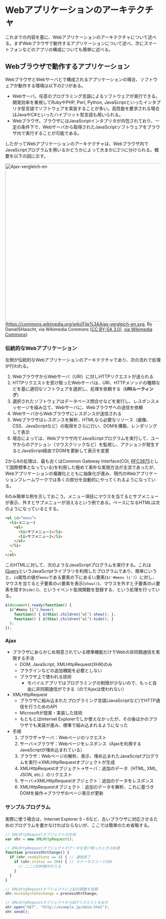 # Webアプリケーションのアーキテクチャ

これまでの内容を基に、Webアプリケーションのアーキテクチャについて述べる。まずWebブラウザで動作するアプリケーションについて述べ、次にスマートフォンなどのアプリの構成についても簡単に述べる。

## Webブラウザで動作するアプリケーション

WebブラウザとWebサーバとで構成されるアプリケーションの場合、ソフトウェアが動作する環境は以下の2つがある。

* Webサーバ。任意のプログラミング言語によるソフトウェアが実行できる。開発効率を重視してRubyやPHP, Perl, Python, JavaScriptといったインタプリタ型言語でソフトウェアを実装することが多い。高性能を要求される場合はJavaやC#といったハイブリット型言語も用いられる。
* Webブラウザ。ブラウザにはJavaScriptインタプリタが内包されており、一定の条件下で、Webサーバから取得されたJavaScriptソフトウェアをブラウザ内で実行することが可能である。

したがってWebアプリケーションのアーキテクチャは、Webブラウザ内でJavaScriptプログラムを用いるかどうかによって大まかに2つに分けられる。概要を以下の図に示す。

<a title="By DanielSHaischt, via Wikimedia Commons [CC BY-SA 3.0 (http://creativecommons.org/licenses/by-sa/3.0)], via Wikimedia Commons" href="https://commons.wikimedia.org/wiki/File%3AAjax-vergleich-en.svg"><img width="512" alt="Ajax-vergleich-en" src="https://upload.wikimedia.org/wikipedia/commons/thumb/0/0b/Ajax-vergleich-en.svg/512px-Ajax-vergleich-en.svg.png"/></a>
(https://commons.wikimedia.org/wiki/File%3AAjax-vergleich-en.svg, By DanielSHaischt, via Wikimedia Commons [<a href="http://creativecommons.org/licenses/by-sa/3.0">CC BY-SA 3.0</a>], <a href="https://commons.wikimedia.org/wiki/File%3AAjax-vergleich-en.svg">via Wikimedia Commons</a>)

### 伝統的なWebアプリケーション

左側が伝統的なWebアプリケーションのアーキテクチャであり、次の流れで処理が行われる。

1. WebブラウザからWebサーバ（URI）に対しHTTPリクエストが送られる
2. HTTPリクエストを受け取ったWebサーバは、URI、HTTPメソッドの種類などを基に適切なソフトウェアを選択し、処理を依頼する（**URIルーティング**）
3. 選択されたソフトウェアはデータベース問合せなどを実行し、レスポンスメッセージを組み立て、Webサーバに、Webブラウザへの送信を依頼
4. WebサーバからWebブラウザにレスポンスが送信される
5. Webブラウザはレスポンスを解析、HTMLなら必要なリソース（画像、CSS、JavaScriptなど）の取得をさらに行い、DOMを構築、レンダリングして表示
6. 場合によっては、Webブラウザ内でJavaScriptプログラムを実行して、ユーザからのアクション（マウスクリックなど）を監視し、アクションが発生するとJavaScript経由でDOMを更新して表示を変更

2から4の処理は、最も古くはCommon Gateway Interface(CGI, [RFC3875](https://tools.ietf.org/html/rfc3875)として国際標準となっている)を利用した極めて素朴な実現方法が主流であったが、Webアプリケーションの複雑化とともに抽象化が進み、現代のWebアプリケーションフレームワークでは多くの部分を自動的にやってくれるようになっている。

6のみ簡単な例を示しておこう。メニュー項目にマウスを当てるとサブメニューが表示、外すとサブメニューが消えるという例である。ベースになるHTMLは次のようになっているとする。

``` html
<ul id=“menu”>
  <li>メニュー1
    <ul>
      <li>サブメニュー1</li>
      <li>サブメニュー2</li>
    </ul>
  </li>
  …
</ul>
```

このHTMLに対して、次のようなJavaScriptプログラムを実行する。これは[jQuery](https://jquery.com/)というJavaScriptライブラリを利用したプログラムであり、簡単にいうと、`id`属性の値が`menu`である要素の下にある`li`要素(`$('#menu li')`）に対し、マウスを当てると子要素の`ul`要素を表示(`show()`)、マウスを外すと子要素の`ul`要素を隠す(`hide()`)、というイベント監視関数を登録する、という処理を行っている。

``` javascript
$(document).ready(function() {
  $(‘#menu li’).hover(
    function() { $(this).children(‘ul’).show(); },
    function() { $(this).children(‘ul’).hide(); }
  );
});
```

### Ajax

* ブラウザにあらかじめ用意されている標準機能だけでWebの非同期通信を実現する手法
	* DOM, JavaScript, XMLHttpRequest(XHR)のみ
	* プラグインなどの追加機能を必要としない
	* ブラウザ上で使われる技術
		* モバイルアプリではプログラミングの制限が少ないので、もっと自由に非同期通信ができる（のでAjaxは使われない）
* XMLHttpRequest
	* ブラウザに組み込まれたプログラミング言語(JavaScriptなど)でHTTP通信を行うためのAPI
	* Microsoftが提案・実装した技術
	* もともとはInternet Explorerでしか使えなかったが、その後ほかのブラウザでも実装が進み、標準で組み込まれるようになった
* 手順
	1. ブラウザ→サーバ：Webページのリクエスト
	2. サーバ→ブラウザ：Webページをレスポンス（Ajaxを利用するJavaScriptが埋め込まれている）
	3. ブラウザ：Webページの解析、表示、埋め込まれたJavaScriptプログラムを実行→XMLHttpRequestオブジェクトが生成
	4. XMLHttpRequestオブジェクト→サーバ：追加のデータ（HTML, XML, JSON, etc.）のリクエスト
	5. サーバ→XMLHttpRequestオブジェクト：追加のデータをレスポンス
	6. XMLHttpRequestオブジェクト：追加のデータを解析、これに基づきDOMを操作→ブラウザのページ表示が更新

### サンプルプログラム ###

実際に使う場合は、Internet Explorer 5・6など、古いブラウザに対応させるためのプログラムを書かなければならないが、ここでは簡単のため省略する。

``` javascript
// XMLHttpRequestオブジェクトの生成
var xhr = new XMLHttpRequest();

// XMLHttpRequestオブジェクトがデータを受け取ったときの処理
function processXhrChange() {
  if (xhr.readyState == 4) { // 通信終了
    if (xhr.status == 200) { // ステータスコード200
      // ここにDOM操作が入る
    }
  }
}

// XMLHttpRequestオブジェクトに上記の関数を登録
xhr.onreadystatechange = processXhrChange;

// XMLHttpRequestオブジェクトからGETリクエストを出す
xhr.open("GET", "http://example.jp/data.html");
xhr.send();
```